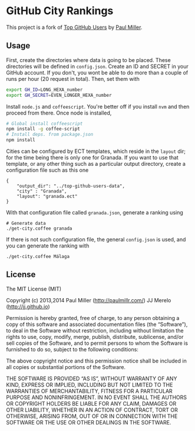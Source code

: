 # GitHub City Rankings


This project is a fork of [Top GitHub Users](https://github.com/paulmillr/top-github-users) by [Paul Miller](http://paulmillr.com/).

## Usage

First, create the directories where data is going to be placed. These directories will be defined in `config.json`.
Create an ID and SECRET in your GitHub account. If you don't, you wont be able to do more than a couple of runs per hour (20 request in total). Then, set them with

```basH
export GH_ID=LONG_HEXA_number
export GH_SECRET=EVEN_LONGER_HEXA_number
```


Install `node.js` and `coffeescript`. You're better off if you install `nvm` and then proceed from there. Once node is installed,

```bash
# Global install coffeescript
npm install -g coffee-script
# Install deps. from package.json
npm install
```

Cities can be configured by ECT templates, which reside in the `layout` dir; for the time being there is only one for Granada. If you want to use that template, or any other thing such as a particular output directory, create a configuration file such as this one

```
{
    "output_dir": "../top-github-users-data",
    "city" : "Granada",
    "layout": "granada.ect"
}
```

With that configuration file called `granada.json`, generate a ranking using
```
# Generate data
./get-city.coffee granada
```

If there is not such configuration file, the general `config.json` is used, and you can generate the ranking with

```
./get-city.coffee Málaga
```

## License

The MIT License (MIT)

Copyright (c) 2013,2014 Paul Miller (http://paulmillr.com/) JJ Merelo (http://jj.github.io)

Permission is hereby granted, free of charge, to any person obtaining a copy
of this software and associated documentation files (the “Software”), to deal
in the Software without restriction, including without limitation the rights
to use, copy, modify, merge, publish, distribute, sublicense, and/or sell
copies of the Software, and to permit persons to whom the Software is
furnished to do so, subject to the following conditions:

The above copyright notice and this permission notice shall be included in
all copies or substantial portions of the Software.

THE SOFTWARE IS PROVIDED “AS IS”, WITHOUT WARRANTY OF ANY KIND, EXPRESS OR
IMPLIED, INCLUDING BUT NOT LIMITED TO THE WARRANTIES OF MERCHANTABILITY,
FITNESS FOR A PARTICULAR PURPOSE AND NONINFRINGEMENT. IN NO EVENT SHALL THE
AUTHORS OR COPYRIGHT HOLDERS BE LIABLE FOR ANY CLAIM, DAMAGES OR OTHER
LIABILITY, WHETHER IN AN ACTION OF CONTRACT, TORT OR OTHERWISE, ARISING FROM,
OUT OF OR IN CONNECTION WITH THE SOFTWARE OR THE USE OR OTHER DEALINGS IN
THE SOFTWARE.

